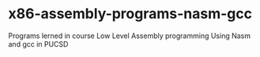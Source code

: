 # x86-assembly-programs-nasm-gcc
Programs lerned in course Low Level Assembly programming Using Nasm and gcc in PUCSD 
